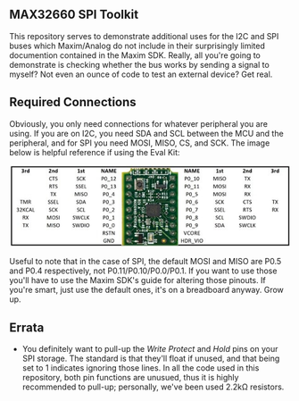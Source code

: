 ## MAX32660 SPI Toolkit
This repository serves to demonstrate additional uses for the I2C and SPI buses which Maxim/Analog do not include in their
surprisingly limited documention contained in the Maxim SDK. Really, all you're going to demonstrate is checking whether
the bus works by sending a signal to myself? Not even an ounce of code to test an external device? Get real.


## Required Connections
Obviously, you only need connections for whatever peripheral you are using. If you are on I2C, you need SDA and SCL
between the MCU and the peripheral, and for SPI you need MOSI, MISO, CS, and SCK. The image below is helpful 
reference if using the Eval Kit:

![MAX32660 Eval Kit Pinout](images/pinout.jpg)

Useful to note that in the case of SPI, the default MOSI and MISO are P0.5 and P0.4 respectively, not P0.11/P0.10/P0.0/P0.1.
If you want to use those you'll have to use the Maxim SDK's guide for altering those pinouts. If you're smart, just use
the default ones, it's on a breadboard anyway. Grow up. 


## Errata
- You definitely want to pull-up the *Write Protect* and *Hold* pins on your SPI storage. The standard is that
they'll float if unused, and that being set to 1 indicates ignoring those lines. In all the code used in this 
repository, both pin functions are unusued, thus it is highly recommended to pull-up; personally, we've been used 2.2kΩ resistors.

